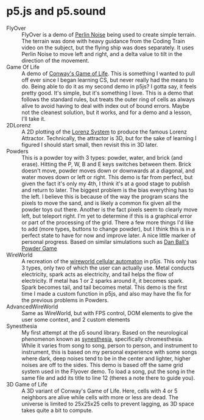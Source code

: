 # p5.js and p5.sound
<dl>
<dt>FlyOver</dt>
<dd>FlyOver is a demo of <a href='https://en.wikipedia.org/wiki/Perlin_noise'> Perlin Noise</a> being used to create simple terrain. The terrain was done with heavy guidance from the Coding Train video on the subject, but the flying ship was does separately. It uses Perlin Noise to move left and right, and a delta value to tilt in the direction of the movement.</dd>
<dt>Game Of Life</dt>
<dd>A demo of <a href='https://en.wikipedia.org/wiki/Conway%27s_Game_of_Life'>Conway's Game of Life</a>. This is something I wanted to pull off ever since I began learning CS, but never really had the means to do. Being able to do it as my second demo in p5js? I gotta say, it feels pretty good. It's simple, but it's something I love. This is a demo that follows the standard rules, but treats the outer ring of cells as always alive to avoid having to deal with index out of bound errors. Maybe not the cleanest solution, but it works, and for a demo and a lesson, I'll take it.</dd>
<dt>2DLorenz</dt>
<dd>A 2D plotting of the <a href='https://en.wikipedia.org/wiki/Lorenz_system'>Lorenz System</a> to produce the famous Lorenz Attractor. Technically, the attractor is 3D, but for the sake of learning I figured I should start small, then revisit this in 3D later.</dd>
<dt>Powders</dt>
<dd>This is a powder toy with 3 types: powder, water, and brick (and erase). Hitting the P, W, B and E keys switches between them. Brick doesn't move, powder moves down or downwards at a diagonal, and water moves down or left or right. This demo is far from perfect, but given the fact it's only my 4th, I think it's at a good stage to publish and return to later. The biggest problem is the bias everything has to the left. I believe this is because of the way the program scans the pixels to move the sand, and is likely a common fix given all the powder toys out there. Another is the fact pixels seem to clearly move left, but teleport right. I'm yet to determine if this is a graphical error or part of the processing of the grid. There a few more things I'd like to add (more types, buttons to change powder), but I think this is in a perfect state to have for now and improve later. A nice little marker of personal progress. Based on similar simulations such as <a href='https://dan-ball.jp/en/javagame/dust/'>Dan Ball's Powder Game</a></dd>
<dt>WireWorld</dt>
<dd>A recreation of the <a href='https://en.wikipedia.org/wiki/Wireworld'>wireworld cellular automaton</a> in p5js. This only has 3 types, only two of which the user can actually use. Metal conducts electricity, spark acts as electricity, and tail helps the flow of electricity. If metal has 1 or 2 sparks around it, it becomes spark. Spark becomes tail, and tail becomes metal. This demo is the first time I made a custom function in p5js, and also may have the fix for the previous problems in Powders.</dd>
<dt>AdvancedWireWorld</dt>
<dd>Same as WireWorld, but with FPS control, DOM elements to give the user some context, and 2 custom elements</dd>
<dt>Synesthesia</dt>
<dd>My first attempt at the p5 sound library. Based on the neurological phenomenon known as <a href="https://en.wikipedia.org/wiki/Synesthesia">synesthesia</a>, specifically chromesthesia. While it varies from song to song, person to person, and instrument to instrument, this is based on my personal experience with some songs where dark, deep noises tend to be in the center and lighter, higher noises are off to the sides. This demo is based off the same grid system used in the Flyover demo. To load a song, put the song in the same file and add its title to line 12 (theres a note there to guide you).</dd>
<dt>3D Game of Life</dt>
<dd>A 3D variant of Conway's Game of Life. Here, cells with 4 or 5 neighbors are alive while cells with more or less are dead. The universe is limited to 25x25x25 cells to prevent lagging, as 3D space takes quite a bit to compute.</dd>
</dl>